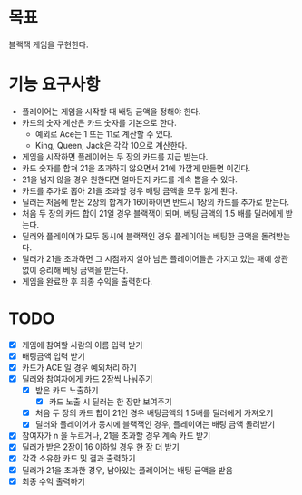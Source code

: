 # 목표
블랙잭 게임을 구현한다.

# 기능 요구사항
- 플레이어는 게임을 시작할 때 배팅 금액을 정해야 한다.
- 카드의 숫자 계산은 카드 숫자를 기본으로 한다.
  - 예외로 Ace는 1 또는 11로 계산할 수 있다.
  - King, Queen, Jack은 각각 10으로 계산한다.
- 게임을 시작하면 플레이어는 두 장의 카드를 지급 받는다.
- 카드 숫자를 합쳐 21을 초과하지 않으면서 21에 가깝게 만들면 이긴다. 
- 21을 넘지 않을 경우 원한다면 얼마든지 카드를 계속 뽑을 수 있다. 
- 카드를 추가로 뽑아 21을 초과할 경우 배팅 금액을 모두 잃게 된다.
- 딜러는 처음에 받은 2장의 합계가 16이하이면 반드시 1장의 카드를 추가로 받는다.
- 처음 두 장의 카드 합이 21일 경우 블랙잭이 되며, 베팅 금액의 1.5 배를 딜러에게 받는다. 
- 딜러와 플레이어가 모두 동시에 블랙잭인 경우 플레이어는 베팅한 금액을 돌려받는다.
- 딜러가 21을 초과하면 그 시점까지 살아 남은 플레이어들은 가지고 있는 패에 상관 없이 승리해 베팅 금액을 받는다.
- 게임을 완료한 후 최종 수익을 출력한다.

# TODO
- [X] 게임에 참여할 사람의 이름 입력 받기
- [X] 배팅금액 입력 받기
- [X] 카드가 ACE 일 경우 예외처리 하기
- [X] 딜러와 참여자에게 카드 2장씩 나눠주기
  - [X] 받은 카드 노출하기
    - [X] 카드 노출 시 딜러는 한 장만 보여주기
  - [X] 처음 두 장의 카드 합이 21인 경우 배팅금액의 1.5배를 딜러에게 가져오기
  - [X] 딜러와 플레이어가 동시에 블랙잭인 경우, 플레이어는 배팅 금액 돌려받기
- [X] 참여자가 n 을 누르거나, 21을 초과할 경우 계속 카드 받기
- [X] 딜러가 받은 2장이 16 이하일 경우 한 장 더 받기
- [X] 각각 소유한 카드 및 결과 출력하기
- [X] 딜러가 21을 초과한 경우, 남아있는 플레이어는 배팅 금액을 받음
- [X] 최종 수익 출력하기
